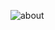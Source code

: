 
![about](https://user-images.githubusercontent.com/37494038/190510499-a60cf85b-cdcc-49e7-bda0-12eb74e1c4f7.png)
